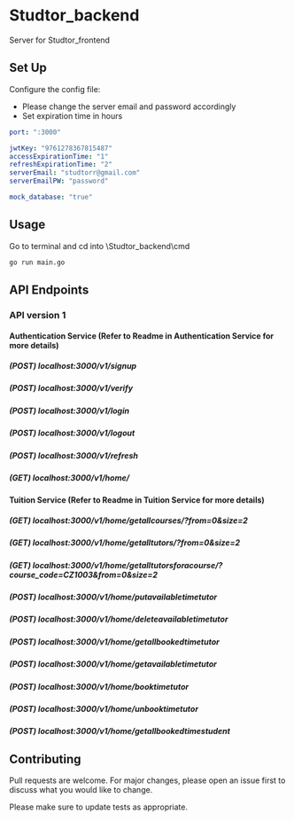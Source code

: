 # Studtor_backend

Server for Studtor_frontend 

## Set Up

Configure the config file:
* Please change the server email and password accordingly
* Set expiration time in hours
```yml
port: ":3000"

jwtKey: "9761278367815487"
accessExpirationTime: "1"
refreshExpirationTime: "2"
serverEmail: "studtorr@gmail.com"
serverEmailPW: "password"

mock_database: "true"
```

## Usage
Go to terminal and cd into \Studtor_backend\cmd
```bash
go run main.go
```

## API Endpoints
### API version 1

#### Authentication Service (Refer to Readme in Authentication Service for more details)

##### (POST) localhost:3000/v1/signup

##### (POST) localhost:3000/v1/verify

##### (POST) localhost:3000/v1/login

##### (POST) localhost:3000/v1/logout

##### (POST) localhost:3000/v1/refresh

##### (GET) localhost:3000/v1/home/

#### Tuition Service (Refer to Readme in Tuition Service for more details)

##### (GET) localhost:3000/v1/home/getallcourses/?from=0&size=2

##### (GET) localhost:3000/v1/home/getalltutors/?from=0&size=2

##### (GET) localhost:3000/v1/home/getalltutorsforacourse/?course_code=CZ1003&from=0&size=2

##### (POST) localhost:3000/v1/home/putavailabletimetutor

##### (POST) localhost:3000/v1/home/deleteavailabletimetutor

##### (POST) localhost:3000/v1/home/getallbookedtimetutor

##### (POST) localhost:3000/v1/home/getavailabletimetutor

##### (POST) localhost:3000/v1/home/booktimetutor

##### (POST) localhost:3000/v1/home/unbooktimetutor

##### (POST) localhost:3000/v1/home/getallbookedtimestudent

## Contributing
Pull requests are welcome. For major changes, please open an issue first to discuss what you would like to change.

Please make sure to update tests as appropriate.